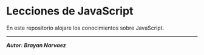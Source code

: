 # Lecciones de JavaScript

En este repositorio alojare los conocimientos sobre JavaScript.

---
***Autor: Brayan Narvaez***



